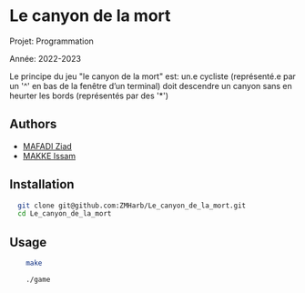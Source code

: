 
# Le canyon de la mort

Projet: Programmation

Année: 2022-2023

Le principe du jeu "le canyon de la mort" est: 
un.e cycliste (représenté.e par un '^' en bas de la fenêtre d’un terminal) doit
descendre un canyon sans en heurter les bords (représentés par des '*')



## Authors

- [MAFADI Ziad](https://www.github.com/ZMHarb)
- [MAKKE Issam](https://www.github.com/issammakke)


## Installation

```bash
  git clone git@github.com:ZMHarb/Le_canyon_de_la_mort.git
  cd Le_canyon_de_la_mort
```
    
## Usage

```bash
    make
```

```bash
    ./game
```
